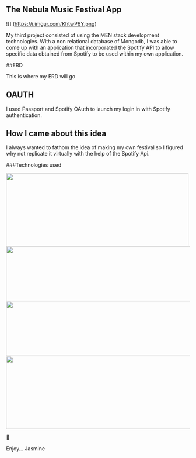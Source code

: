 ## The Nebula Music Festival App 


![] (https://i.imgur.com/KhtwP6Y.png)

My third project consisted of using the MEN stack development technologies. With a non relational database of Mongodb, I was able to come up with an application that incorporated the Spotify API to allow specific data obtained from Spotify to be used within my own application. 



##ERD

This is where my ERD will go 



## OAUTH 
I used Passport and Spotify OAuth to launch my login in with Spotify authentication. 


## How I came about this idea 

I always wanted to fathom the idea of making my own festival so I figured why not replicate it virtually with the help of the Spotify Api. 

###Technologies used

<img src="http://nodeprogram.com/assets/images/enm.jpg" width="500" height="200">
<img src="http://phandroid.s3.amazonaws.com/wp-content/uploads/2015/01/spotify-connect.png" width="650" height="150">
<img src="https://cask.scotch.io/2015/02/heroku.png" width="650" height="150">
<img src="https://www.clarisoft.com/wp-content/uploads/2015/08/html5_css3_javascript_poster_by_umairulhaque-d5mp199.jpg" width="600" height="200">

:tada:

Enjoy… 
      Jasmine 
